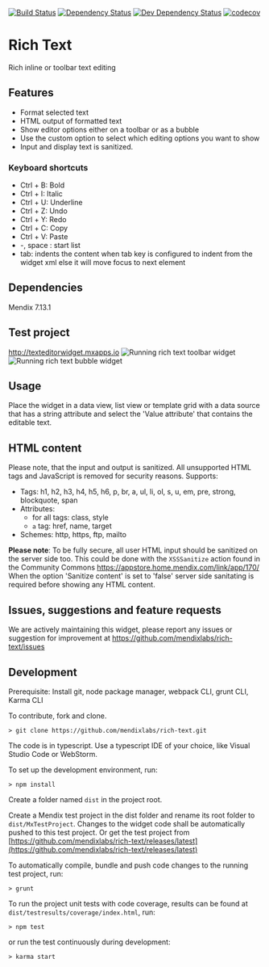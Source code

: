 [![Build Status](https://travis-ci.org/mendixlabs/rich-text.svg?branch=master)](https://travis-ci.org/mendixlabs/rich-text)
[![Dependency Status](https://david-dm.org/mendixlabs/rich-text.svg)](https://david-dm.org/mendixlabs/rich-text)
[![Dev Dependency Status](https://david-dm.org/mendixlabs/rich-text.svg#info=devDependencies)](https://david-dm.org/mendixlabs/rich-text#info=devDependencies)
[![codecov](https://codecov.io/gh/mendixlabs/rich-text/branch/master/graph/badge.svg)](https://codecov.io/gh/mendixlabs/rich-text)

# Rich Text

Rich inline or toolbar text editing

## Features

-   Format selected text
-   HTML output of formatted text
-   Show editor options either on a toolbar or as a bubble
-   Use the custom option to select which editing options you want to show
-   Input and display text is sanitized.

### Keyboard shortcuts

-   Ctrl + B: Bold
-   Ctrl + I: Italic
-   Ctrl + U: Underline
-   Ctrl + Z: Undo
-   Ctrl + Y: Redo
-   Ctrl + C: Copy
-   Ctrl + V: Paste
-   -, space : start list
-   tab: indents the content when tab key is configured to indent from the widget xml else it will move focus to next
    element

## Dependencies

Mendix 7.13.1

## Test project

http://texteditorwidget.mxapps.io ![Running rich text toolbar widget](/assets/Demo-Toolbar.png)
![Running rich text bubble widget](/assets/Demo-Bubble.png)

## Usage

Place the widget in a data view, list view or template grid with a data source that has a string attribute and select
the 'Value attribute' that contains the editable text.

## HTML content

Please note, that the input and output is sanitized. All unsupported HTML tags and JavaScript is removed for security
reasons. Supports:

-   Tags: h1, h2, h3, h4, h5, h6, p, br, a, ul, li, ol, s, u, em, pre, strong, blockquote, span
-   Attributes:
    -   for all tags: class, style
    -   `a` tag: href, name, target
-   Schemes: http, https, ftp, mailto

**Please note**: To be fully secure, all user HTML input should be sanitized on the server side too. This could be done
with the `XSSSanitize` action found in the Community Commons https://appstore.home.mendix.com/link/app/170/ When the
option 'Sanitize content' is set to 'false' server side sanitating is required before showing any HTML content.

## Issues, suggestions and feature requests

We are actively maintaining this widget, please report any issues or suggestion for improvement at
https://github.com/mendixlabs/rich-text/issues

## Development

Prerequisite: Install git, node package manager, webpack CLI, grunt CLI, Karma CLI

To contribute, fork and clone.

    > git clone https://github.com/mendixlabs/rich-text.git

The code is in typescript. Use a typescript IDE of your choice, like Visual Studio Code or WebStorm.

To set up the development environment, run:

    > npm install

Create a folder named `dist` in the project root.

Create a Mendix test project in the dist folder and rename its root folder to `dist/MxTestProject`. Changes to the
widget code shall be automatically pushed to this test project. Or get the test project from
[https://github.com/mendixlabs/rich-text/releases/latest](https://github.com/mendixlabs/rich-text/releases/latest)

To automatically compile, bundle and push code changes to the running test project, run:

    > grunt

To run the project unit tests with code coverage, results can be found at `dist/testresults/coverage/index.html`, run:

    > npm test

or run the test continuously during development:

    > karma start
